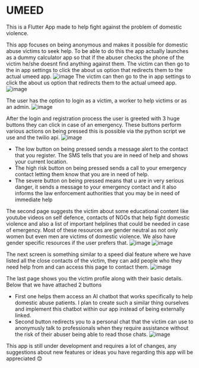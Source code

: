 # UMEED
This is a Flutter App made to help fight against the problem of domestic violence.

This app focuses on being anonymous and makes it possible for domestic abuse victims to seek help. To be able to do this the app actually launches as a dummy calculator app so that if the abuser checks the phone of the victim he/she doesnt find anything against them. The victim can then go to the in app settings to click the about us option that redirects them to the actual umeed app.
![image](https://github.com/LAG-4/umeed-Domestic-violence/assets/88646632/120714e2-1fd2-4e82-bcd6-c54e0015d75e)
The victim can then go to the in app settings to click the about us option that redirects them to the actual umeed app.
![image](https://github.com/LAG-4/umeed-Domestic-violence/assets/88646632/1b057dee-5d20-4286-926d-c144bcd18533)


The user has the option to login as a victim, a worker to help victims or as an admin.
![image](https://github.com/LAG-4/umeed-Domestic-violence/assets/88646632/b27159e4-81e5-4188-9d1a-a2783f28395a)

After the login and registration process the user is greeted with 3 huge buttons they can click in case of an emergency.
These buttons perform various actions on being pressed this is possible via the python script we use and the twilio api.
![image](https://github.com/LAG-4/umeed-Domestic-violence/assets/88646632/c10686b3-033e-4f2f-8ea5-5ce785d97ef3)

- The low button on being pressed sends a message alert to the contact that you register. The SMS tells that you are in need of help and shows your current location.
- The high risk button on being pressed sends a call to your emergency contact letting them know that you are in need of help.
- The severe button on being pressed means that u are in very serious danger, it sends a  message to your emergency contact and it also informs the law enforcement authorities that you may be in need of immediate help

The second page suggests the victim about some educational content like youtube videos on self defence, contacts of NGOs that help fight domestic violence and also a list of important helplines that could be needed in case of emergency.
Most of these resources are gender neutral as not only women but even men are victims of domestic violence. We also have gender specific resources if the user prefers that.
![image](https://github.com/LAG-4/umeed-Domestic-violence/assets/88646632/e0b823e2-0c34-4e96-9678-1712182b53db)
![image](https://github.com/LAG-4/umeed-Domestic-violence/assets/88646632/888e089a-d02d-47bc-bc3c-cf2450e16a95)

The next screen is something similar to a speed dial feature where we have listed all the close contacts of the victim, they can add people who they need help from and can access this page to contact them.
![image](https://github.com/LAG-4/umeed-Domestic-violence/assets/88646632/da58c4d5-dd2a-4c1b-a74a-94492d7616b0)

The last page shows you the victim profile along with their basic details.
Below that we have attached 2 buttons
- First one helps them access an AI chatbot that works specifically to help domestic abuse patients. I plan to create such a similar thing ourselves and implement this chatbot within our app instead of being externally linked.
- Second button redirects you to a personal chat that the victim can use to anonymusly talk to professionals when they require assistance without the risk of their abuser being able to read those chats.
![image](https://github.com/LAG-4/umeed-Domestic-violence/assets/88646632/f4fe4907-4d48-402f-b834-c526a7fea1f8)

This app is still under development and requires a lot of changes, any suggestions about new features or ideas you have regarding this app will be appreciated 😊
